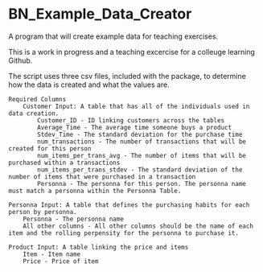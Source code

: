 # BN_Example_Data_Creator
A program that will create example data for teaching exercises.

This is a work in progress and a teaching excercise for a colleuge learning Github.

The script uses three csv files, included with the package, to determine how the data is created and what the values are.

    Required Columns
        Customer Input: A table that has all of the individuals used in data creation.
            Customer_ID - ID linking customers across the tables
            Average_Time - The average time someone buys a product
            Stdev_Time - The standard deviation for the purchase time
            num_transactions - The number of transactions that will be created for this person
            num_items_per_trans_avg - The number of items that will be purchased within a transactions
            num_items_per_trans_stdev - The standard deviation of the number of items that were purchased in a transaction
            Personna - The personna for this person. The personna name must match a personna within the Personna Table.
    
    Personna Input: A table that defines the purchasing habits for each person by personna.
        Personna - The personna name
        All other columns - All other columns should be the name of each item and the rolling perpensity for the personna to purchase it.
    
    Product Input: A table linking the price and items
        Item - Item name
        Price - Price of item
        